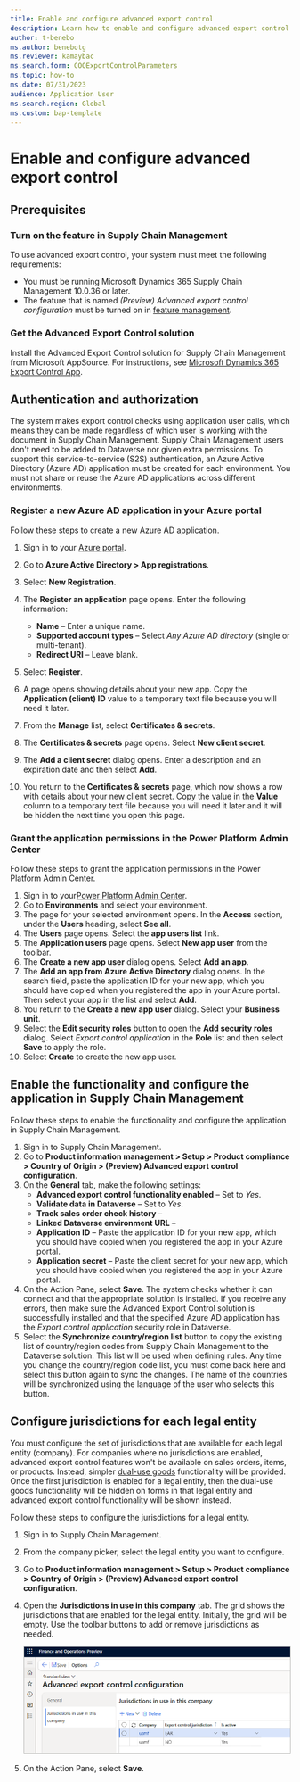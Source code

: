 ```yaml
---
title: Enable and configure advanced export control
description: Learn how to enable and configure advanced export control in Supply Chain Management.
author: t-benebo
ms.author: benebotg
ms.reviewer: kamaybac
ms.search.form: COOExportControlParameters
ms.topic: how-to
ms.date: 07/31/2023
audience: Application User
ms.search.region: Global
ms.custom: bap-template
---
```


# Enable and configure advanced export control

## Prerequisites

<!-- KFM: Seems like maybe SCM needs already to be linked to a Dataverse. Should we add this as a prerequisite?  -->

### Turn on the feature in Supply Chain Management

To use advanced export control, your system must meet the following requirements:

- You must be running Microsoft Dynamics 365 Supply Chain Management 10.0.36 or later.
- The feature that is named *(Preview) Advanced export control configuration* must be turned on in [feature management](../../fin-ops-core/fin-ops/get-started/feature-management/feature-management-overview.md).

### Get the Advanced Export Control solution

Install the Advanced Export Control solution for Supply Chain Management from Microsoft AppSource. For instructions, see [Microsoft Dynamics 365 Export Control App](https://appsource.microsoft.com/product/dynamics-365/mscrm.exportcontrol). <!-- KFM: Link doesn't work. Will there be instructions here? Where are we installing this, Dataverse or SCM? What is this and why do we need it?  -->

## Authentication and authorization

The system makes export control checks using application user calls, which means they can be made regardless of which user is working with the document in Supply Chain Management. Supply Chain Management users don't need to be added to Dataverse nor given extra permissions. To support this service-to-service (S2S) authentication, an Azure Active Directory (Azure AD) application must be created for each environment. You must not share or reuse the Azure AD applications across different environments.

### Register a new Azure AD application in your Azure portal

<!-- KFM: We should briefly mention why we need this. -->

Follow these steps to create a new Azure AD application.

1. Sign in to your [Azure portal](https://portal.azure.com).
1. Go to **Azure Active Directory \> App registrations**.
1. Select **New Registration**.
1. The **Register an application** page opens. Enter the following information:
    - **Name** – Enter a unique name.
    - **Supported account types** – Select *Any Azure AD directory* (single or multi-tenant). <!-- KFM: This doesn't match the options I see. It's not clear what we should choose here. -->
    - **Redirect URI** – Leave blank.

1. Select **Register**.
1. A page opens showing details about your new app. Copy the **Application (client) ID** value to a temporary text file because you will need it later.
1. From the **Manage** list, select **Certificates & secrets**.
1. The **Certificates & secrets** page opens. Select **New client secret**.
1. The **Add a client secret** dialog opens. Enter a description and an expiration date and then select **Add**.
1. You return to the **Certificates & secrets** page, which now shows a row with details about your new client secret. Copy the value in the **Value** column to a temporary text file because you will need it later and it will be hidden the next time you open this page.

### Grant the application permissions in the Power Platform Admin Center

<!-- KFM: We should briefly mention why we need this. -->

Follow these steps to grant the application permissions in the Power Platform Admin Center.

1. Sign in to your[Power Platform Admin Center](https://admin.powerplatform.microsoft.com).
1. Go to **Environments** and select your environment.
1. The page for your selected environment opens. In the **Access** section, under the **Users** heading, select **See all**.
1. The **Users** page opens. Select the **app users list** link.
1. The **Application users** page opens. Select **New app user** from the toolbar.
1. The **Create a new app user** dialog opens. Select **Add an app**.
1. The **Add an app from Azure Active Directory** dialog opens. In the search field, paste the application ID for your new app, which you should have copied when you registered the app in your Azure portal. Then select your app in the list and select **Add**.
1. You return to the **Create a new app user** dialog. Select your **Business unit**. <!-- KFM: This is a required setting. I don't know what it means. Can we describe something here to help the user decide what to pick? -->
1. Select the **Edit security roles** button to open the **Add security roles** dialog. Select *Export control application* in the **Role** list and then select **Save** to apply the role. <!-- KFM: I don't see this role here. Is this the correct name? -->
1. Select **Create** to create the new app user.

## Enable the functionality and configure the application in Supply Chain Management

<!-- KFM: We should briefly mention why we need this. -->

Follow these steps to enable the functionality and configure the application in Supply Chain Management.

1. Sign in to Supply Chain Management.
1. Go to **Product information management \> Setup \> Product compliance \> Country of Origin \> (Preview) Advanced export control configuration**.
1. On the **General** tab, make the following settings:
    - **Advanced export control functionality enabled** – Set to *Yes*. <!--KFM: Explain what this setting means. -->
    - **Validate data in Dataverse** – Set to *Yes*. <!--KFM: Explain what this setting means. What if I don't set this? -->
    - **Track sales order check history** – <!--KFM: Description needed. -->
    - **Linked Dataverse environment URL** – <!--KFM: Description needed. -->
    - **Application ID** – Paste the application ID for your new app, which you should have copied when you registered the app in your Azure portal.
    - **Application secret** – Paste the client secret for your new app, which you should have copied when you registered the app in your Azure portal.
1. On the Action Pane, select **Save**. The system checks whether it can connect and that the appropriate solution is installed. If you receive any errors, then make sure the Advanced Export Control solution is successfully installed and that the specified Azure AD application has the *Export control application* security role in Dataverse.
1. Select the **Synchronize country/region list** button to copy the existing list of country/region codes from Supply Chain Management to the Dataverse solution. This list will be used when defining rules. Any time you change the country/region code list, you must come back here and select this button again to sync the changes. The name of the countries will be synchronized using the language of the user who selects this button.

## Configure jurisdictions for each legal entity

You must configure the set of jurisdictions that are available for each legal entity (company). For companies where no jurisdictions are enabled, advanced export control features won't be available on sales orders, items, or products. Instead, simpler [dual-use goods](dual-use.md) functionality will be provided. Once the first jurisdiction is enabled for a legal entity, then the dual-use goods functionality will be hidden on forms in that legal entity and advanced export control functionality will be shown instead.

Follow these steps to configure the jurisdictions for a legal entity.

1. Sign in to Supply Chain Management.
1. From the company picker, select the legal entity you want to configure.
1. Go to **Product information management \> Setup \> Product compliance \> Country of Origin \> (Preview) Advanced export control configuration**.
1. Open the **Jurisdictions in use in this company** tab. The grid shows the jurisdictions that are enabled for the legal entity. Initially, the grid will be empty. Use the toolbar buttons to add or remove jurisdictions as needed.

    [<img src="media/export-control-jurisdictions-in-use.png" alt="Jurisdictions in use." title="Jurisdictions in use" width="720" />](media/export-control-jurisdictions-in-use.png#lightbox)

1. On the Action Pane, select **Save**.
